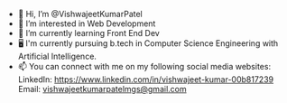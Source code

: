 - 👋 Hi, I’m @VishwajeetKumarPatel
- 👀 I’m interested in Web Development 
- 🌱 I’m currently learning Front End Dev
- 🖥️ I'm currently pursuing b.tech in Computer Science Engineering with Artificial Intelligence.
- 📫 You can connect with me on my following social media websites:
   LinkedIn: https://www.linkedin.com/in/vishwajeet-kumar-00b817239
   Email: vishwajeetkumarpatelmgs@gmail.com

<!---
VishwajeetKumarPatel/VishwajeetKumarPatel is a ✨ special ✨ repository because its `README.md` (this file) appears on your GitHub profile.
You can click the Preview link to take a look at your changes.
--->
